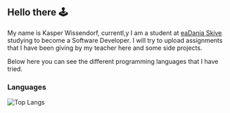 ## Hello there 🕹️
My name is Kasper Wissendorf, currentl,y I am a student at [eaDania Skive](https://eadania.com/) studying to become a Software Developer. I will try to upload assignments that I have been giving by my teacher here and some side projects. 

Below here you can see the different programming languages that I have tried.

### Languages
![Top Langs](https://github-readme-stats.vercel.app/api/top-langs/?username=kasp470f&layout=compact&langs_count=8)
